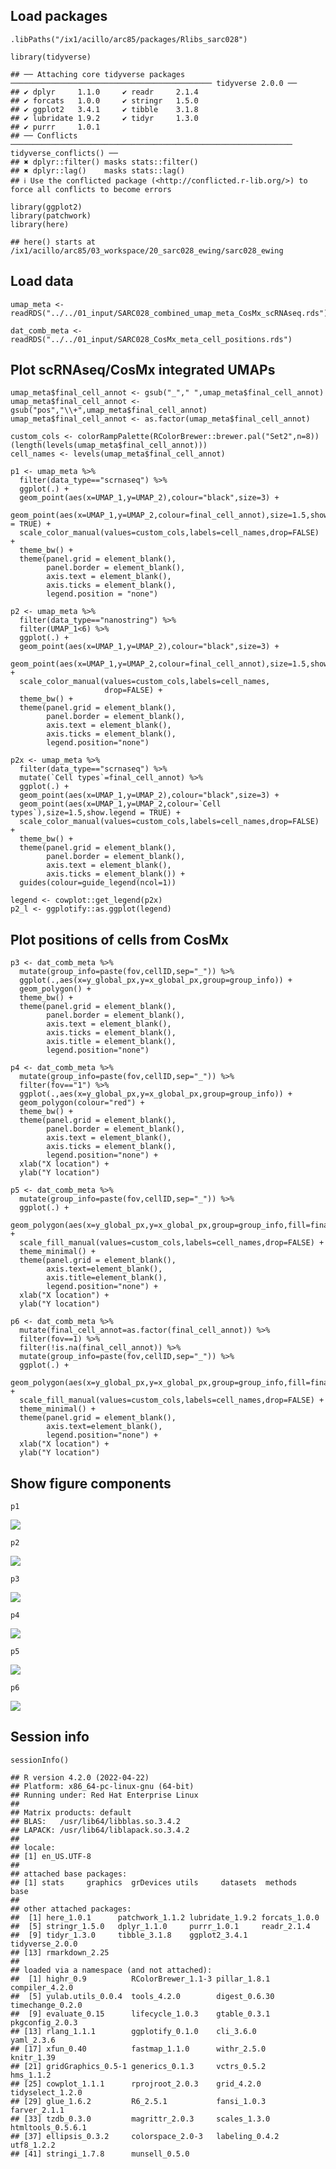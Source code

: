 Load packages
-------------

    .libPaths("/ix1/acillo/arc85/packages/Rlibs_sarc028")

    library(tidyverse)

    ## ── Attaching core tidyverse packages ───────────────────────────────────────────── tidyverse 2.0.0 ──
    ## ✔ dplyr     1.1.0     ✔ readr     2.1.4
    ## ✔ forcats   1.0.0     ✔ stringr   1.5.0
    ## ✔ ggplot2   3.4.1     ✔ tibble    3.1.8
    ## ✔ lubridate 1.9.2     ✔ tidyr     1.3.0
    ## ✔ purrr     1.0.1     
    ## ── Conflicts ─────────────────────────────────────────────────────────────── tidyverse_conflicts() ──
    ## ✖ dplyr::filter() masks stats::filter()
    ## ✖ dplyr::lag()    masks stats::lag()
    ## ℹ Use the conflicted package (<http://conflicted.r-lib.org/>) to force all conflicts to become errors

    library(ggplot2)
    library(patchwork)
    library(here)

    ## here() starts at /ix1/acillo/arc85/03_workspace/20_sarc028_ewing/sarc028_ewing

Load data
---------

    umap_meta <- readRDS("../../01_input/SARC028_combined_umap_meta_CosMx_scRNAseq.rds")

    dat_comb_meta <- readRDS("../../01_input/SARC028_CosMx_meta_cell_positions.rds")

Plot scRNAseq/CosMx integrated UMAPs
------------------------------------

    umap_meta$final_cell_annot <- gsub("_"," ",umap_meta$final_cell_annot)
    umap_meta$final_cell_annot <- gsub("pos","\\+",umap_meta$final_cell_annot)
    umap_meta$final_cell_annot <- as.factor(umap_meta$final_cell_annot)

    custom_cols <- colorRampPalette(RColorBrewer::brewer.pal("Set2",n=8))(length(levels(umap_meta$final_cell_annot)))
    cell_names <- levels(umap_meta$final_cell_annot)

    p1 <- umap_meta %>%
      filter(data_type=="scrnaseq") %>% 
      ggplot(.) +
      geom_point(aes(x=UMAP_1,y=UMAP_2),colour="black",size=3) +
      geom_point(aes(x=UMAP_1,y=UMAP_2,colour=final_cell_annot),size=1.5,show.legend = TRUE) +
      scale_color_manual(values=custom_cols,labels=cell_names,drop=FALSE) +
      theme_bw() +
      theme(panel.grid = element_blank(),
            panel.border = element_blank(),
            axis.text = element_blank(),
            axis.ticks = element_blank(),
            legend.position = "none")

    p2 <- umap_meta %>%
      filter(data_type=="nanostring") %>% 
      filter(UMAP_1<6) %>% 
      ggplot(.) +
      geom_point(aes(x=UMAP_1,y=UMAP_2),colour="black",size=3) +
      geom_point(aes(x=UMAP_1,y=UMAP_2,colour=final_cell_annot),size=1.5,show.legend=TRUE) +
      scale_color_manual(values=custom_cols,labels=cell_names,
                         drop=FALSE) +
      theme_bw() +
      theme(panel.grid = element_blank(),
            panel.border = element_blank(),
            axis.text = element_blank(),
            axis.ticks = element_blank(),
            legend.position="none")

    p2x <- umap_meta %>%
      filter(data_type=="scrnaseq") %>% 
      mutate(`Cell types`=final_cell_annot) %>% 
      ggplot(.) +
      geom_point(aes(x=UMAP_1,y=UMAP_2),colour="black",size=3) +
      geom_point(aes(x=UMAP_1,y=UMAP_2,colour=`Cell types`),size=1.5,show.legend = TRUE) +
      scale_color_manual(values=custom_cols,labels=cell_names,drop=FALSE) +
      theme_bw() +
      theme(panel.grid = element_blank(),
            panel.border = element_blank(),
            axis.text = element_blank(),
            axis.ticks = element_blank()) +
      guides(colour=guide_legend(ncol=1))

    legend <- cowplot::get_legend(p2x)
    p2_l <- ggplotify::as.ggplot(legend)

Plot positions of cells from CosMx
----------------------------------

    p3 <- dat_comb_meta %>%
      mutate(group_info=paste(fov,cellID,sep="_")) %>% 
      ggplot(.,aes(x=y_global_px,y=x_global_px,group=group_info)) +
      geom_polygon() +
      theme_bw() +
      theme(panel.grid = element_blank(),
            panel.border = element_blank(),
            axis.text = element_blank(),
            axis.ticks = element_blank(),
            axis.title = element_blank(),
            legend.position="none")

    p4 <- dat_comb_meta %>%
      mutate(group_info=paste(fov,cellID,sep="_")) %>% 
      filter(fov=="1") %>% 
      ggplot(.,aes(x=y_global_px,y=x_global_px,group=group_info)) +
      geom_polygon(colour="red") +
      theme_bw() +
      theme(panel.grid = element_blank(),
            panel.border = element_blank(),
            axis.text = element_blank(),
            axis.ticks = element_blank(),
            legend.position="none") +
      xlab("X location") +
      ylab("Y location")

    p5 <- dat_comb_meta %>%
      mutate(group_info=paste(fov,cellID,sep="_")) %>% 
      ggplot(.) +
      geom_polygon(aes(x=y_global_px,y=x_global_px,group=group_info,fill=final_cell_annot),show.legend=TRUE) +
      scale_fill_manual(values=custom_cols,labels=cell_names,drop=FALSE) +
      theme_minimal() +
      theme(panel.grid = element_blank(),
            axis.text=element_blank(),
            axis.title=element_blank(),
            legend.position="none") +
      xlab("X location") +
      ylab("Y location")

    p6 <- dat_comb_meta %>%
      mutate(final_cell_annot=as.factor(final_cell_annot)) %>% 
      filter(fov==1) %>% 
      filter(!is.na(final_cell_annot)) %>% 
      mutate(group_info=paste(fov,cellID,sep="_")) %>% 
      ggplot(.) +
      geom_polygon(aes(x=y_global_px,y=x_global_px,group=group_info,fill=final_cell_annot),colour="black",show.legend=TRUE) +
      scale_fill_manual(values=custom_cols,labels=cell_names,drop=FALSE) +
      theme_minimal() +
      theme(panel.grid = element_blank(),
            axis.text=element_blank(),
            legend.position="none") +
      xlab("X location") +
      ylab("Y location")

Show figure components
----------------------

    p1

![](Figure_4_construction-exported_files/figure-markdown_strict/unnamed-chunk-5-1.png)

    p2

![](Figure_4_construction-exported_files/figure-markdown_strict/unnamed-chunk-5-2.png)

    p3

![](Figure_4_construction-exported_files/figure-markdown_strict/unnamed-chunk-5-3.png)

    p4

![](Figure_4_construction-exported_files/figure-markdown_strict/unnamed-chunk-5-4.png)

    p5

![](Figure_4_construction-exported_files/figure-markdown_strict/unnamed-chunk-5-5.png)

    p6 

![](Figure_4_construction-exported_files/figure-markdown_strict/unnamed-chunk-5-6.png)

Session info
------------

    sessionInfo()

    ## R version 4.2.0 (2022-04-22)
    ## Platform: x86_64-pc-linux-gnu (64-bit)
    ## Running under: Red Hat Enterprise Linux
    ## 
    ## Matrix products: default
    ## BLAS:   /usr/lib64/libblas.so.3.4.2
    ## LAPACK: /usr/lib64/liblapack.so.3.4.2
    ## 
    ## locale:
    ## [1] en_US.UTF-8
    ## 
    ## attached base packages:
    ## [1] stats     graphics  grDevices utils     datasets  methods   base     
    ## 
    ## other attached packages:
    ##  [1] here_1.0.1      patchwork_1.1.2 lubridate_1.9.2 forcats_1.0.0  
    ##  [5] stringr_1.5.0   dplyr_1.1.0     purrr_1.0.1     readr_2.1.4    
    ##  [9] tidyr_1.3.0     tibble_3.1.8    ggplot2_3.4.1   tidyverse_2.0.0
    ## [13] rmarkdown_2.25 
    ## 
    ## loaded via a namespace (and not attached):
    ##  [1] highr_0.9          RColorBrewer_1.1-3 pillar_1.8.1       compiler_4.2.0    
    ##  [5] yulab.utils_0.0.4  tools_4.2.0        digest_0.6.30      timechange_0.2.0  
    ##  [9] evaluate_0.15      lifecycle_1.0.3    gtable_0.3.1       pkgconfig_2.0.3   
    ## [13] rlang_1.1.1        ggplotify_0.1.0    cli_3.6.0          yaml_2.3.6        
    ## [17] xfun_0.40          fastmap_1.1.0      withr_2.5.0        knitr_1.39        
    ## [21] gridGraphics_0.5-1 generics_0.1.3     vctrs_0.5.2        hms_1.1.2         
    ## [25] cowplot_1.1.1      rprojroot_2.0.3    grid_4.2.0         tidyselect_1.2.0  
    ## [29] glue_1.6.2         R6_2.5.1           fansi_1.0.3        farver_2.1.1      
    ## [33] tzdb_0.3.0         magrittr_2.0.3     scales_1.3.0       htmltools_0.5.6.1 
    ## [37] ellipsis_0.3.2     colorspace_2.0-3   labeling_0.4.2     utf8_1.2.2        
    ## [41] stringi_1.7.8      munsell_0.5.0
